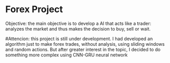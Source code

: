 # Forex Project
Objective: the main objective is to develop a AI that acts like a trader: analyzes the market and thus makes the decision to buy, sell or wait.

#Attencion: this project is still under development. I had developed an algorithm just to make forex trades, without analysis, using sliding windows and random actions. But after greater interest in the topic, I decided to do something more complex using CNN-GRU neural network
